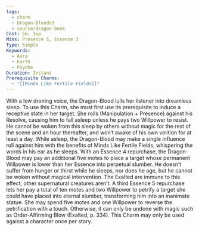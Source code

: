 ```yaml
---
tags:
  - charm
  - Dragon-Blooded
  - source/dragon-book
Cost: 5m, 1wp
Mins: Presence 5, Essence 3
Type: Simple
Keywords:
  - Aura
  - Earth
  - Psyche
Duration: Instant
Prerequisite Charms:
  - "[[Minds Like Fertile Fields]]"
---
```

With a low droning voice, the Dragon-Blood lulls her listener into dreamless sleep. To use this Charm, she must first use its prerequisite to induce a receptive state in her target. She rolls (Manipulation + Presence) against his Resolve, causing him to fall asleep unless he pays two Willpower to resist. He cannot be woken from this sleep by others without magic for the rest of the scene and an hour thereafter, and won’t awake of his own volition for at least a day. While asleep, the Dragon-Blood may make a single influence roll against him with the benefits of Minds Like Fertile Fields, whispering the words in his ear as he sleeps. With an Essence 4 repurchase, the Dragon-Blood may pay an additional five motes to place a target whose permanent Willpower is lower than her Essence into perpetual slumber. He doesn’t suffer from hunger or thirst while he sleeps, nor does he age, but he cannot be woken without magical intervention. The Exalted are immune to this effect; other supernatural creatures aren’t. A third Essence 5 repurchase lets her pay a total of ten motes and two Willpower to petrify a target she could have placed into eternal slumber, transforming him into an inanimate statue. She may spend five motes and one Willpower to reverse the petrification with a touch. Otherwise, it can only be undone with magic such as Order-Affirming Blow (Exalted, p. 334). This Charm may only be used against a character once per story.